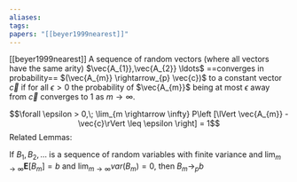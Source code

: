 ```yaml
---
aliases: 
tags: 
papers: "[[beyer1999nearest]]"
---
```

[[beyer1999nearest]]
A sequence of random vectors (where all vectors have the same arity) $\vec{A_{1}},\vec{A_{2}} \ldots$  ==converges in probability== $(\vec{A_{m}} \rightarrow_{p} \vec{c})$ to a constant vector $\vec{c}$ if for all $\epsilon > 0$ the probability of $\vec{A_{m}}$ being at most $\epsilon$ away from $\vec{c}$ converges to $1$ as $m \rightarrow \infty$.

$$\forall \epsilon > 0,\; \lim_{m \rightarrow \infty} P\left [\lVert \vec{A_{m}} - \vec{c}\rVert \leq \epsilon \right] = 1$$ Related Lemmas:

If $B_{1}, B_{2}, \ldots$ is a sequence of random variables with finite variance and $\lim_{m \rightarrow \infty} \mathbf{E}[B_{m}] = b$ and $\lim_{m \rightarrow \infty} var(B_{m})= 0$, then $B_{m} \rightarrow_{p} b$

